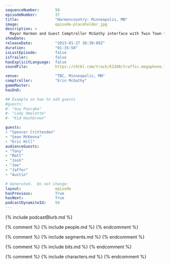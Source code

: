 ```yaml
---
sequenceNumber:       50
episodeNumber:        37
title:                "Harmoncountry: Minneapolis, MN"
image:                episode-placeholder.jpg
description: >
  Mayor Harmon and Guest Comptroller McGathy interface with Twin Town from injured tendon to badly placed sound effect. Former Dead Alewives member Sean McKenna raps. Joyfully unedited episode.
showDate:             
releaseDate:          "2013-01-27 20:30:00Z"
duration:             "01:35:58"
isLostEpisode:        false
isTrailer:            false
hasExplicitLanguage:  false
soundFile:            https://chtbl.com/track/E2288/traffic.megaphone.fm/STA7331800635.mp3?updated=1554336971

venue:                "TBC, Minneapolis, MN"
comptroller:          "Erin McGathy"
gameMaster:           
hasDnD:               

## Example on how to add guests
#guests:
#- "Guy Pancake"
#- "Lady Omelette"
#- "Kid Hashbrown"

guests:
- "Spencer Crittenden"
- "Sean McKenna"
- "Eric Hill"
audienceGuests:
- "Tony"
- "Matt"
- "Josh"
- "Joe"
- "Jaffer"
- "Austin"

# Generated.  Do not change:
layout:               episode
hasPrevious:          True
hasNext:              True
podcastDynamiteId:    50
---
```


{% include podcastBlurb.md %}

{% comment %}
{% include people.md %}
{% endcomment %}

{% comment %}
{% include segments.md %}
{% endcomment %}

{% comment %}
{% include bits.md %}
{% endcomment %}

{% comment %}
{% include characters.md %}
{% endcomment %}
